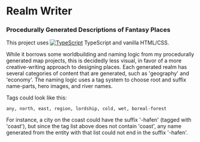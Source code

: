 # Realm Writer
### Procedurally Generated Descriptions of Fantasy Places
This project uses [![TypeScript](https://img.shields.io/badge/--3178C6?logo=typescript&logoColor=ffffff)](https://www.typescriptlang.org/) TypeScript and vanilla HTML/CSS.

While it borrows some worldbuilding and naming logic from my procedurally generated map projects, this is decidedly less visual, in favor of a more creative-writing approach to designing places.
Each generated realm has several categories of content that are generated, such as 'geography' and 'economy'.
The naming logic uses a tag system to choose root and suffix name-parts, hero images, and river names.

Tags could look like this:
```
any, north, east, region, lordship, cold, wet, boreal-forest
```

For instance, a city on the coast could have the suffix '-hafen' (tagged with 'coast'), but since the tag list above does not contain 'coast', any name generated from the entity with that list could not end in the suffix '-hafen'.
